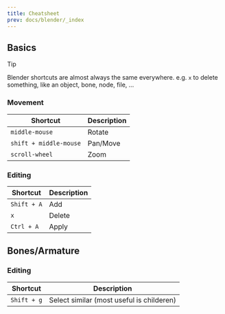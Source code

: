 ```yaml
---
title: Cheatsheet
prev: docs/blender/_index
---
```


## Basics

> [!TIP]
> Blender shortcuts are almost always the same everywhere.
> e.g. `x` to delete something, like an object, bone, node, file, ...

### Movement

| Shortcut               | Description |
| ---------------------- | ----------- |
| `middle-mouse`         | Rotate      |
| `shift + middle-mouse` | Pan/Move    |
| `scroll-wheel`         | Zoom        |

### Editing

| Shortcut    | Description |
| ----------- | ----------- |
| `Shift + A` | Add         |
| `x`         | Delete      |
| `Ctrl + A`  | Apply       |

## Bones/Armature

### Editing

| Shortcut    | Description                               |
| ----------- | ----------------------------------------- |
| `Shift + g` | Select similar (most useful is childeren) |
